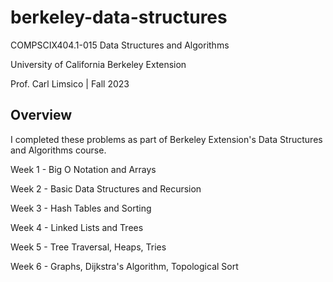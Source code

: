 # berkeley-data-structures

COMPSCIX404.1-015 Data Structures and Algorithms

University of California Berkeley Extension

Prof. Carl Limsico | Fall 2023


## Overview

I completed these problems as part of Berkeley Extension's Data Structures and Algorithms course.

Week 1 - Big O Notation and Arrays

Week 2 - Basic Data Structures and Recursion

Week 3 - Hash Tables and Sorting

Week 4 - Linked Lists and Trees

Week 5 - Tree Traversal, Heaps, Tries

Week 6 - Graphs, Dijkstra's Algorithm, Topological Sort